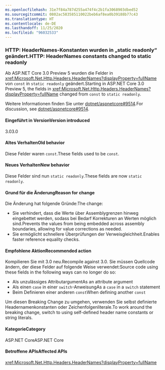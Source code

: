 ```yaml
---
ms.openlocfilehash: 31e7f84a787d255a474f4c2b1fa3068903dbed52
ms.sourcegitcommit: 0802ac583585110022beb6af8ea0b39188b77c43
ms.translationtype: HT
ms.contentlocale: de-DE
ms.lasthandoff: 11/25/2020
ms.locfileid: "96032533"
---
```

### <a name="http-headernames-constants-changed-to-static-readonly"></a><span data-ttu-id="542c9-101">HTTP: HeaderNames-Konstanten wurden in „static readonly“ geändert.</span><span class="sxs-lookup"><span data-stu-id="542c9-101">HTTP: HeaderNames constants changed to static readonly</span></span>

<span data-ttu-id="542c9-102">Ab ASP.NET Core 3.0 Preview 5 wurden die Felder in <xref:Microsoft.Net.Http.Headers.HeaderNames?displayProperty=fullName> von `const` in `static readonly` geändert.</span><span class="sxs-lookup"><span data-stu-id="542c9-102">Starting in ASP.NET Core 3.0 Preview 5, the fields in <xref:Microsoft.Net.Http.Headers.HeaderNames?displayProperty=fullName> changed from `const` to `static readonly`.</span></span>

<span data-ttu-id="542c9-103">Weitere Informationen finden Sie unter [dotnet/aspnetcore#9514](https://github.com/dotnet/aspnetcore/issues/9514).</span><span class="sxs-lookup"><span data-stu-id="542c9-103">For discussion, see [dotnet/aspnetcore#9514](https://github.com/dotnet/aspnetcore/issues/9514).</span></span>

#### <a name="version-introduced"></a><span data-ttu-id="542c9-104">Eingeführt in Version</span><span class="sxs-lookup"><span data-stu-id="542c9-104">Version introduced</span></span>

<span data-ttu-id="542c9-105">3.0</span><span class="sxs-lookup"><span data-stu-id="542c9-105">3.0</span></span>

#### <a name="old-behavior"></a><span data-ttu-id="542c9-106">Altes Verhalten</span><span class="sxs-lookup"><span data-stu-id="542c9-106">Old behavior</span></span>

<span data-ttu-id="542c9-107">Diese Felder waren `const`.</span><span class="sxs-lookup"><span data-stu-id="542c9-107">These fields used to be `const`.</span></span>

#### <a name="new-behavior"></a><span data-ttu-id="542c9-108">Neues Verhalten</span><span class="sxs-lookup"><span data-stu-id="542c9-108">New behavior</span></span>

<span data-ttu-id="542c9-109">Diese Felder sind nun `static readonly`.</span><span class="sxs-lookup"><span data-stu-id="542c9-109">These fields are now `static readonly`.</span></span>

#### <a name="reason-for-change"></a><span data-ttu-id="542c9-110">Grund für die Änderung</span><span class="sxs-lookup"><span data-stu-id="542c9-110">Reason for change</span></span>

<span data-ttu-id="542c9-111">Die Änderung hat folgende Gründe:</span><span class="sxs-lookup"><span data-stu-id="542c9-111">The change:</span></span>

* <span data-ttu-id="542c9-112">Sie verhindert, dass die Werte über Assemblygrenzen hinweg eingebettet werden, sodass bei Bedarf Korrekturen an Werten möglich sind.</span><span class="sxs-lookup"><span data-stu-id="542c9-112">Prevents the values from being embedded across assembly boundaries, allowing for value corrections as needed.</span></span>
* <span data-ttu-id="542c9-113">Sie ermöglicht schnellere Überprüfungen der Verweisgleichheit.</span><span class="sxs-lookup"><span data-stu-id="542c9-113">Enables faster reference equality checks.</span></span>

#### <a name="recommended-action"></a><span data-ttu-id="542c9-114">Empfohlene Aktion</span><span class="sxs-lookup"><span data-stu-id="542c9-114">Recommended action</span></span>

<span data-ttu-id="542c9-115">Kompilieren Sie mit 3.0 neu.</span><span class="sxs-lookup"><span data-stu-id="542c9-115">Recompile against 3.0.</span></span> <span data-ttu-id="542c9-116">Sie müssen Quellcode ändern, der diese Felder auf folgende Weise verwendet:</span><span class="sxs-lookup"><span data-stu-id="542c9-116">Source code using these fields in the following ways can no longer do so:</span></span>

* <span data-ttu-id="542c9-117">Als unzulässiges Attributargument</span><span class="sxs-lookup"><span data-stu-id="542c9-117">As an attribute argument</span></span>
* <span data-ttu-id="542c9-118">Als einen `case` in einer `switch`-Anweisung</span><span class="sxs-lookup"><span data-stu-id="542c9-118">As a `case` in a `switch` statement</span></span>
* <span data-ttu-id="542c9-119">Beim Definieren einer anderen `const`</span><span class="sxs-lookup"><span data-stu-id="542c9-119">When defining another `const`</span></span>

<span data-ttu-id="542c9-120">Um diesen Breaking Change zu umgehen, verwenden Sie selbst definierte Headernamenkonstanten oder Zeichenfolgenliterale.</span><span class="sxs-lookup"><span data-stu-id="542c9-120">To work around the breaking change, switch to using self-defined header name constants or string literals.</span></span>

#### <a name="category"></a><span data-ttu-id="542c9-121">Kategorie</span><span class="sxs-lookup"><span data-stu-id="542c9-121">Category</span></span>

<span data-ttu-id="542c9-122">ASP.NET Core</span><span class="sxs-lookup"><span data-stu-id="542c9-122">ASP.NET Core</span></span>

#### <a name="affected-apis"></a><span data-ttu-id="542c9-123">Betroffene APIs</span><span class="sxs-lookup"><span data-stu-id="542c9-123">Affected APIs</span></span>

<xref:Microsoft.Net.Http.Headers.HeaderNames?displayProperty=fullName>

<!-- 

#### Affected APIs

`T:Microsoft.Net.Http.Headers.HeaderNames`

-->
